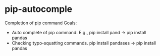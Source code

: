 # pip-autocomple
Completion of pip command
Goals:
- Auto complete of pip command. E.g., pip install pand -> pip install pandas
- Checking typo-squatting commands. pip install pandases -> pip install pandas
